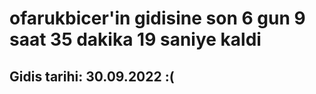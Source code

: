 # ofarukbicer'in gidisine son 6 gun 9 saat 35 dakika 19 saniye kaldi

## Gidis tarihi: 30.09.2022 :(